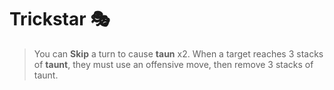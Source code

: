 # Trickstar 🎭 
> You can **Skip** a turn to cause __taun__ x2. When a target reaches 3 stacks of __taunt__, they must use an offensive move, then remove 3 stacks of taunt.